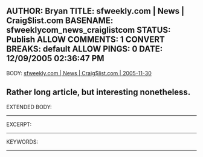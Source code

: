 AUTHOR: Bryan
TITLE: sfweekly.com | News | Craig$list.com
BASENAME: sfweeklycom_news_craiglistcom
STATUS: Publish
ALLOW COMMENTS: 1
CONVERT BREAKS: __default__
ALLOW PINGS: 0
DATE: 12/09/2005 02:36:47 PM
-----
BODY:
<a title="sfweekly.com | News | Craig$list.com | 2005-11-30" href="http://www.sfweekly.com/Issues/2005-11-30/news/feature_print.html">sfweekly.com | News | Craig$list.com | 2005-11-30</a>

Rather long article, but interesting nonetheless.
-----
EXTENDED BODY:

-----
EXCERPT:

-----
KEYWORDS:

-----


